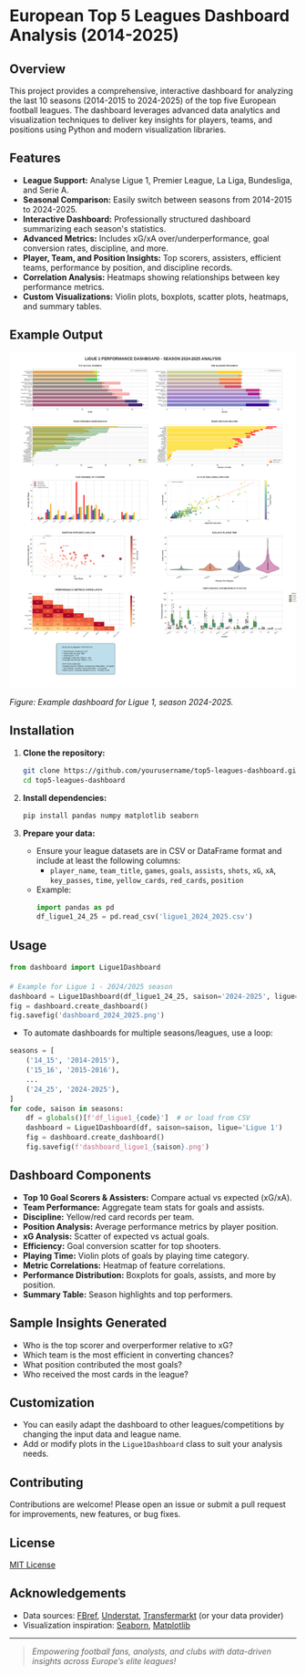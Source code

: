 # European Top 5 Leagues Dashboard Analysis (2014-2025)


## Overview

This project provides a comprehensive, interactive dashboard for analyzing the last 10 seasons (2014-2015 to 2024-2025) of the top five European football leagues. The dashboard leverages advanced data analytics and visualization techniques to deliver key insights for players, teams, and positions using Python and modern visualization libraries.

## Features

- **League Support:** Analyse Ligue 1, Premier League, La Liga, Bundesliga, and Serie A.
- **Seasonal Comparison:** Easily switch between seasons from 2014-2015 to 2024-2025.
- **Interactive Dashboard:** Professionally structured dashboard summarizing each season's statistics.
- **Advanced Metrics:** Includes xG/xA over/underperformance, goal conversion rates, discipline, and more.
- **Player, Team, and Position Insights:** Top scorers, assisters, efficient teams, performance by position, and discipline records.
- **Correlation Analysis:** Heatmaps showing relationships between key performance metrics.
- **Custom Visualizations:** Violin plots, boxplots, scatter plots, heatmaps, and summary tables.

## Example Output

![Dashboard Sample](./dashboard_2024-2025.png)

*Figure: Example dashboard for Ligue 1, season 2024-2025.*

## Installation

1. **Clone the repository:**
   ```bash
   git clone https://github.com/yourusername/top5-leagues-dashboard.git
   cd top5-leagues-dashboard
   ```

2. **Install dependencies:**
   ```bash
   pip install pandas numpy matplotlib seaborn
   ```

3. **Prepare your data:**
   - Ensure your league datasets are in CSV or DataFrame format and include at least the following columns:
     - `player_name`, `team_title`, `games`, `goals`, `assists`, `shots`, `xG`, `xA`, `key_passes`, `time`, `yellow_cards`, `red_cards`, `position`
   - Example:
     ```python
     import pandas as pd
     df_ligue1_24_25 = pd.read_csv('ligue1_2024_2025.csv')
     ```

## Usage

```python
from dashboard import Ligue1Dashboard

# Example for Ligue 1 - 2024/2025 season
dashboard = Ligue1Dashboard(df_ligue1_24_25, saison='2024-2025', ligue='Ligue 1')
fig = dashboard.create_dashboard()
fig.savefig('dashboard_2024_2025.png')
```

- To automate dashboards for multiple seasons/leagues, use a loop:

```python
seasons = [
    ('14_15', '2014-2015'),
    ('15_16', '2015-2016'),
    ...
    ('24_25', '2024-2025'),
]
for code, saison in seasons:
    df = globals()[f'df_ligue1_{code}']  # or load from CSV
    dashboard = Ligue1Dashboard(df, saison=saison, ligue='Ligue 1')
    fig = dashboard.create_dashboard()
    fig.savefig(f'dashboard_ligue1_{saison}.png')
```

## Dashboard Components

- **Top 10 Goal Scorers & Assisters:** Compare actual vs expected (xG/xA).
- **Team Performance:** Aggregate team stats for goals and assists.
- **Discipline:** Yellow/red card records per team.
- **Position Analysis:** Average performance metrics by player position.
- **xG Analysis:** Scatter of expected vs actual goals.
- **Efficiency:** Goal conversion scatter for top shooters.
- **Playing Time:** Violin plots of goals by playing time category.
- **Metric Correlations:** Heatmap of feature correlations.
- **Performance Distribution:** Boxplots for goals, assists, and more by position.
- **Summary Table:** Season highlights and top performers.

## Sample Insights Generated

- Who is the top scorer and overperformer relative to xG?
- Which team is the most efficient in converting chances?
- What position contributed the most goals?
- Who received the most cards in the league?

## Customization

- You can easily adapt the dashboard to other leagues/competitions by changing the input data and league name.
- Add or modify plots in the `Ligue1Dashboard` class to suit your analysis needs.

## Contributing

Contributions are welcome! Please open an issue or submit a pull request for improvements, new features, or bug fixes.

## License

[MIT License](LICENSE)

## Acknowledgements

- Data sources: [FBref](https://fbref.com/), [Understat](https://understat.com/), [Transfermarkt](https://transfermarkt.com/) (or your data provider)
- Visualization inspiration: [Seaborn](https://seaborn.pydata.org/), [Matplotlib](https://matplotlib.org/)

---

> *Empowering football fans, analysts, and clubs with data-driven insights across Europe’s elite leagues!*
